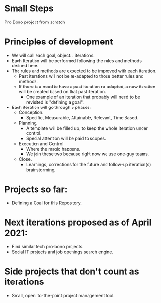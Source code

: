 # Small Steps
Pro Bono project from scratch

# Principles of development
- We will call each goal, object... iterations.
- Each Iteration will be performed following the rules and methods defined here.
- The rules and methods are expected to be improved with each iteration. 
  - Past iterations will not be re-adapted to those better rules and methods.
  - If there is a need to have a past iteration re-adapted, a new iteration will be created based on that past iteration.
    - One example of an iteration that probably will need to be revisited is "defining a goal".
- Each iteration will go through 5 phases:
  - Conception.
    - Specific, Measurable, Attainable, Relevant, Time Based.
  - Planning.
    - A template will be filled up, to keep the whole iteration under control.
    - Special attention will be paid to scopes.
  - Execution and Control
    - Where the magic happens.
    - We join these two because right now we use one-guy teams.
  - Close.
    - Learnings, corrections for the future and follow-up iteration(s) brainstorming.

# Projects so far:
- Defining a Goal for this Repository.

# Next iterations proposed as of April 2021:
- Find similar tech pro-bono projects.
- Social IT projects and job openings search engine.

# Side projects that don't count as iterations
- Small, open, to-the-point project management tool.
